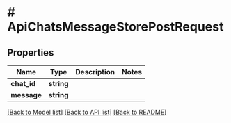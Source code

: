 # # ApiChatsMessageStorePostRequest

## Properties

Name | Type | Description | Notes
------------ | ------------- | ------------- | -------------
**chat_id** | **string** |  |
**message** | **string** |  |

[[Back to Model list]](../../README.md#models) [[Back to API list]](../../README.md#endpoints) [[Back to README]](../../README.md)
